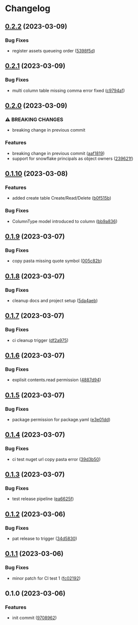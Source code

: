 # Changelog

## [0.2.2](https://github.com/Tsanton/delete-me-snowplow/compare/0.2.1...0.2.2) (2023-03-09)


### Bug Fixes

* register assets queueing order ([5398f5d](https://github.com/Tsanton/delete-me-snowplow/commit/5398f5d08258b7132bf33a70154622bffcccdc44))

## [0.2.1](https://github.com/Tsanton/delete-me-snowplow/compare/0.2.0...0.2.1) (2023-03-09)


### Bug Fixes

* multi column table missing comma error fixed ([c9794a1](https://github.com/Tsanton/delete-me-snowplow/commit/c9794a11989801d3a83c9b076f348fca6256564f))

## [0.2.0](https://github.com/Tsanton/delete-me-snowplow/compare/0.1.10...0.2.0) (2023-03-09)


### ⚠ BREAKING CHANGES

* breaking change in previous commit

### Features

* breaking change in previous commit ([aaf1819](https://github.com/Tsanton/delete-me-snowplow/commit/aaf18198d8651ebb710a63ba0abcc69c7bef42af))
* support for snowflake principals as object owners ([239621f](https://github.com/Tsanton/delete-me-snowplow/commit/239621fbb61434ebc37ee894e49d857142cd0ae8))

## [0.1.10](https://github.com/Tsanton/delete-me-snowplow/compare/0.1.9...0.1.10) (2023-03-08)


### Features

* added create table Create/Read/Delete ([b0f515b](https://github.com/Tsanton/delete-me-snowplow/commit/b0f515b9d0a21ad077667b4d123a260155a5a152))


### Bug Fixes

* ColumnType model introduced to column ([bb9a836](https://github.com/Tsanton/delete-me-snowplow/commit/bb9a836744f68d3e621a9f58baa6f4103e7f960d))

## [0.1.9](https://github.com/Tsanton/delete-me-snowplow/compare/0.1.8...0.1.9) (2023-03-07)


### Bug Fixes

* copy pasta missing quote symbol ([005c82b](https://github.com/Tsanton/delete-me-snowplow/commit/005c82b5b7973507f5e24d9faa22771133bdf640))

## [0.1.8](https://github.com/Tsanton/delete-me-snowplow/compare/0.1.7...0.1.8) (2023-03-07)


### Bug Fixes

* cleanup docs and project setup ([5da4aeb](https://github.com/Tsanton/delete-me-snowplow/commit/5da4aeb00ad36f91a7f89a3dc10e406ce895d6ae))

## [0.1.7](https://github.com/Tsanton/delete-me-snowplow/compare/0.1.6...0.1.7) (2023-03-07)


### Bug Fixes

* ci cleanup trigger ([df2a975](https://github.com/Tsanton/delete-me-snowplow/commit/df2a97550b9e3b6722c1e23e23d026e6172cad86))

## [0.1.6](https://github.com/Tsanton/delete-me-snowplow/compare/0.1.5...0.1.6) (2023-03-07)


### Bug Fixes

* explisit contents.read permission ([4887d94](https://github.com/Tsanton/delete-me-snowplow/commit/4887d940a2878917e76a7318f99ded57feec1a7b))

## [0.1.5](https://github.com/Tsanton/delete-me-snowplow/compare/0.1.4...0.1.5) (2023-03-07)


### Bug Fixes

* package permission for package.yaml ([e3e01dd](https://github.com/Tsanton/delete-me-snowplow/commit/e3e01dd28dc8437bfd5c374aaff0297da00312bf))

## [0.1.4](https://github.com/Tsanton/delete-me-snowplow/compare/0.1.3...0.1.4) (2023-03-07)


### Bug Fixes

* ci test nuget url copy pasta error ([39d3b50](https://github.com/Tsanton/delete-me-snowplow/commit/39d3b50bf9efc8b1d53724ce46079c45f1cc868d))

## [0.1.3](https://github.com/Tsanton/delete-me-snowplow/compare/v0.1.2...0.1.3) (2023-03-07)


### Bug Fixes

* test release pipeline ([ea6625f](https://github.com/Tsanton/delete-me-snowplow/commit/ea6625fb7bb6a95f3e2ef5d445e0de90c8b04784))

## [0.1.2](https://github.com/Tsanton/delete-me-snowplow/compare/v0.1.1...v0.1.2) (2023-03-06)


### Bug Fixes

* pat release to trigger ([34d5830](https://github.com/Tsanton/delete-me-snowplow/commit/34d583073bce15a9be46fa974468b116138d2af0))

## [0.1.1](https://github.com/Tsanton/delete-me-snowplow/compare/v0.1.0...v0.1.1) (2023-03-06)


### Bug Fixes

* minor patch for CI test 1 ([fc02192](https://github.com/Tsanton/delete-me-snowplow/commit/fc02192c05c3a0653b4eed8af7af9f52eae95ceb))

## 0.1.0 (2023-03-06)


### Features

* init commit ([9708962](https://github.com/Tsanton/delete-me-snowplow/commit/97089625a6567995c7e83857638ca12df22fbf15))
